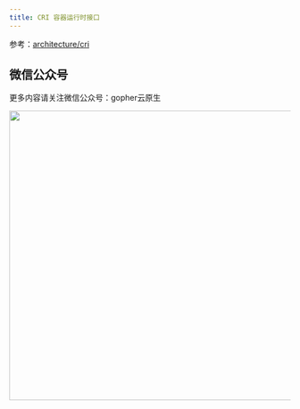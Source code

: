 ```yaml
---
title: CRI 容器运行时接口
---
```


参考：[architecture/cri](https://kubernetes.io/zh-cn/docs/concepts/architecture/cri/)

## 微信公众号

更多内容请关注微信公众号：gopher云原生

<img src="https://github.com/user-attachments/assets/ea93572c-6c05-4751-bde7-35a58fe083f1" width="520px" />
